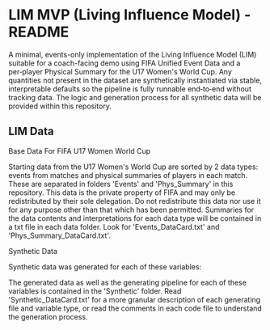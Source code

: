 # LIM MVP (Living Influence Model) - README
A minimal, events-only implementation of the Living Influence Model (LIM) suitable for a coach-facing demo using FIFA Unified Event Data and a per‑player Physical Summary for the U17 Women's World Cup. Any quantities not present in the dataset are synthetically instantiated via stable, interpretable defaults so the pipeline is fully runnable end‑to‑end without tracking data. The logic and generation process for all synthetic data will be provided within this repository.

## LIM Data
Base Data For FIFA U17 Women World Cup

Starting data from the U17 Women's World Cup are sorted by 2 data types: events from matches and physical summaries of players in each match. These are separated in folders 'Events' and 'Phys_Summary' in this repository. This data is the private property of FIFA and may only be redistributed by their sole delegation. Do not redistribute this data nor use it for any purpose other than that which has been permitted. 
Summaries for the data contents and interpretations for each data type will be contained in a txt file in each data folder. Look for 'Events_DataCard.txt' and 'Phys_Summary_DataCard.txt'.

Synthetic Data

Synthetic data was generated for each of these variables:

The generated data as well as the generating pipeline for each of these variables is contained in the 'Synthetic' folder. Read 'Synthetic_DataCard.txt' for a more granular description of each generating file and variable type, or read the comments in each code file to understand the generation process.

    
